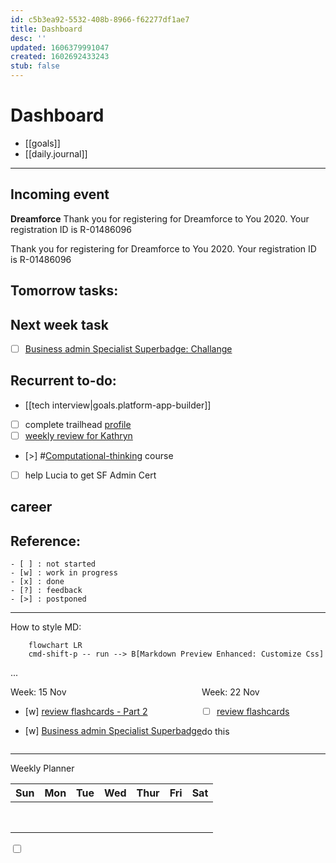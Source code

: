 ```yaml
---
id: c5b3ea92-5532-408b-8966-f62277df1ae7
title: Dashboard
desc: ''
updated: 1606379991047
created: 1602692433243
stub: false
---
```

# Dashboard

- [[goals]]
- [[daily.journal]]

---
## Incoming event
**Dreamforce**
Thank you for registering for Dreamforce to You 2020.
Your registration ID is R-01486096

Thank you for registering for Dreamforce to You 2020.
Your registration ID is R-01486096


## Tomorrow tasks:



## Next week task
- [ ] [Business admin Specialist Superbadge: Challange ](https://trailhead.salesforce.com/content/learn/superbadges/superbadge_business_specialist?trailmix_creator_id=strailhead&trailmix_slug=prepare-for-your-salesforce-administrator-credential)

## Recurrent to-do:
- [[tech interview|goals.platform-app-builder]]
- [ ] complete trailhead [profile](https://trailblazer.me/id)
- [ ] [weekly review for Kathryn](https://docs.google.com/document/d/1RcVrCH8Ch0T9X_k4-lo5Z8O21agcuhXG_AA9Zsb9CFc/edit)
- [>] #[Computational-thinking](https://www.wolfram.com/wolfram-u/cbm-cause-or-correlation/) course
- [ ] help Lucia to get SF Admin Cert

## career


## Reference:
```
- [ ] : not started
- [w] : work in progress
- [x] : done
- [?] : feedback
- [>] : postponed
```

---

How to style MD:
```mermaid
    flowchart LR
    cmd-shift-p -- run --> B[Markdown Preview Enhanced: Customize Css]
```
...
<div style="display:flex">
<div class="col2">
<div>Week: 15 Nov</div>
<div> 

- [w] [review flashcards - Part 2](https://trailhead.salesforce.com/en/content/learn/trails/platform-app-builder-certification-prep?trailmix_creator_id=strailhead&trailmix_slug=prepare-for-your-salesforce-platform-app-builder-credential)
</div>
<div>

- [w] [Business admin Specialist Superbadge](https://trailhead.salesforce.com/content/learn/superbadges/superbadge_business_specialist?trailmix_creator_id=strailhead&trailmix_slug=prepare-for-your-salesforce-administrator-credential)</div>
</div>

<div class="col2">Week: 22 Nov
<div>

- [ ] [review flashcards](https://trailhead.salesforce.com/en/content/learn/trails/platform-app-builder-certification-prep?trailmix_creator_id=strailhead&trailmix_slug=prepare-for-your-salesforce-platform-app-builder-credential)</div>
<div>do this</div>
</div>
</div>

---

Weekly Planner

| Sun  |  Mon | Tue  | Wed  | Thur  | Fri  | Sat  |   
|---|---|---|---|---|---|---|
|   |   |   |   |   |   |   |  
|   |   |   |   |   |   |   |  
|   |   |   |   |   |   |   |
|   |   |   |   |   |   |   |
|   |   |   |   |   |   |   |
|   |   |   |   |   |   |   |
|   |   |   |   |   |   |   |
|   |   |   |   |   |   |   |
<input type="checkbox"> 

